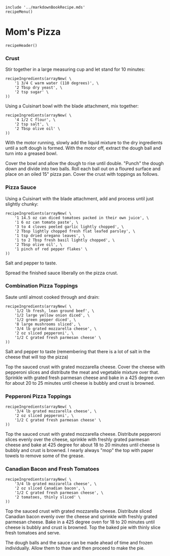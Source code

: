 ~~~ markdown-script
include '../markdownBookRecipe.mds'
recipeMenu()
~~~

# Mom's Pizza

~~~ markdown-script
recipeHeader()
~~~

### Crust

Stir together in a large measuring cup and let stand for 10 minutes:

~~~ markdown-script
recipeIngredients(arrayNew( \
    '1 3/4 C warm water (110 degrees)', \
    '2 Tbsp dry yeast', \
    '2 tsp sugar' \
))
~~~

Using a Cuisinart bowl with the blade attachment, mix together:

~~~ markdown-script
recipeIngredients(arrayNew( \
    '4 1/2 C flour', \
    '2 tsp salt', \
    '2 Tbsp olive oil' \
))
~~~

With the motor running, slowly add the liquid mixture to the dry ingredients until a soft dough is
formed. With the motor off, extract the dough ball and turn into a greased bowl.

Cover the bowl and allow the dough to rise until double. "Punch" the dough down and divide into two
balls. Roll each ball out on a floured surface and place on an oiled 15" pizza pan. Cover the crust
with toppings as follows.


### Pizza Sauce

Using a Cuisinart with the blade attachment, add and process until just slightly chunky:

~~~ markdown-script
recipeIngredients(arrayNew( \
    '1 14.5 oz can diced tomatoes packed in their own juice', \
    '1 6 oz can tomato paste', \
    '3 to 4 cloves peeled garlic lightly chopped', \
    '2 Tbsp lightly chopped fresh flat leafed parsley', \
    '1 tsp dried oregano leaves', \
    '1 to 2 Tbsp fresh basil lightly chopped', \
    '2 Tbsp olive oil', \
    '1 pinch of red pepper flakes' \
))
~~~

Salt and pepper to taste.

Spread the finished sauce liberally on the pizza crust.


### Combination Pizza Toppings

Saute until almost cooked through and drain:

~~~ markdown-script
recipeIngredients(arrayNew( \
    '1/2 lb fresh, lean ground beef', \
    '1/2 large yellow onion diced', \
    '1/2 green pepper diced', \
    '8 large mushrooms sliced', \
    '3/4 lb grated mozzarella cheese', \
    '2 oz sliced pepperoni', \
    '1/2 C grated fresh parmesan cheese' \
))
~~~

Salt and pepper to taste (remembering that there is a lot of salt in the cheese that will top the
pizza)

Top the sauced crust with grated mozzarella cheese. Cover the cheese with pepperoni slices and
distribute the meat and vegetable mixture over that. Sprinkle with grated fresh parmesan cheese and
bake in a 425 degree oven for about 20 to 25 minutes until cheese is bubbly and crust is browned.


### Pepperoni Pizza Toppings

~~~ markdown-script
recipeIngredients(arrayNew( \
    '3/4 lb grated mozzarella cheese', \
    '2 oz sliced pepperoni', \
    '1/2 C grated fresh parmesan cheese' \
))
~~~

Top the sauced crust with grated mozzarella cheese. Distribute pepperoni slices evenly over the
cheese, sprinkle with freshly grated parmesan cheese and bake at 425 degree for about 18 to 20
minutes until cheese is bubbly and crust is browned. I nearly always "mop" the top with paper towels
to remove some of the grease.


### Canadian Bacon and Fresh Tomatoes

~~~ markdown-script
recipeIngredients(arrayNew( \
    '3/4 lb grated mozzarella cheese', \
    '2 oz sliced Canadian bacon', \
    '1/2 C grated fresh parmesan cheese', \
    '2 tomatoes, thinly sliced' \
))
~~~

Top the sauced crust with grated mozzarella cheese. Distribute sliced Canadian bacon evenly over the
cheese and sprinkle with freshly grated parmesan cheese. Bake in a 425 degree oven for 18 to 20
minutes until cheese is bubbly and crust is browned. Top the baked pie with thinly slice fresh
tomatoes and serve.

The dough balls and the sauce can be made ahead of time and frozen individually. Allow them to thaw
and then proceed to make the pie.
